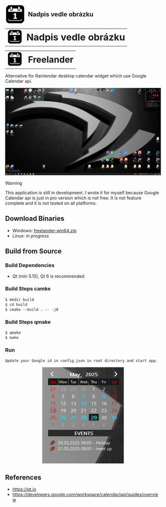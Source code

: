 <p align="left" style="display: flex; align-items: center;">
  <img src="https://raw.githubusercontent.com/pavelkral/freelander/refs/heads/main/resource/icons/micon.png" width="64" height="64" style="vertical-align: middle; margin-right: 10px;">
  <span style="font-size: 20px; line-height: 64px; vertical-align: middle;"><strong>Nadpis vedle obrázku</strong></span>
</p>
<table>
  <tr>
    <td>
      <img src="https://raw.githubusercontent.com/pavelkral/freelander/refs/heads/main/resource/icons/micon.png" width="48" height="48" alt="Avatar">
    </td>
    <td valign="middle">
      <strong style="font-size: 30px;">Nadpis vedle obrázku</strong>
    </td>
  </tr>
</table>
<table style="border: none; border-collapse: collapse;">
  <tr>
     <td style="border: none; padding-right: 12px;">
      <img src="https://raw.githubusercontent.com/pavelkral/freelander/refs/heads/main/resource/icons/micon.png" style="width: 48px; height: 48px; object-fit: cover;">
      </td>
       <td style="border: none; ">
      <h1 style="margin: 0;"> Freelander </h1>
    </td>
  </tr>
</table>

Alternative for Rainlendar desktop calendar widget which use Google Calendar api.

![Image](https://github.com/pavelkral/Freelander/raw/main/media/freelander2.png)


> [!WARNING]
> This application is still in development. I wrote it for myself because Google Calendar api is just in pro version which is not free. 
> It is not feature complete and it is not tested on all platforms. 


## Download Binaries

- Windows: [freelander-win64.zip](https://github.com/pavelkral/Freelander/releases/tag/Alpha)
- Linux: *in progress*

## Build from Source

### Build Dependencies

- Qt (min 5.15), Qt 6 is recommended

### Build Steps camke
```
$ mkdir build
$ cd build
$ cmake --build . -- -j8
```
### Build Steps qmake
```
$ qmake
$ make
```


### Run
```
Update your Google id in config.json in root directory and start app.
```

<p align=center>
  <img src="https://github.com/pavelkral/Freelander/raw/main/media/freelander-alpha.png">
</p>

## References

- https://qt.io
- https://developers.google.com/workspace/calendar/api/guides/overview

